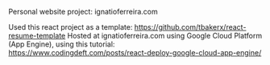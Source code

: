 Personal website project: ignatioferreira.com

Used this react project as a template: 
https://github.com/tbakerx/react-resume-template
Hosted at ignatioferreira.com using Google Cloud Platform (App Engine), using this tutorial:  
https://www.codingdeft.com/posts/react-deploy-google-cloud-app-engine/
